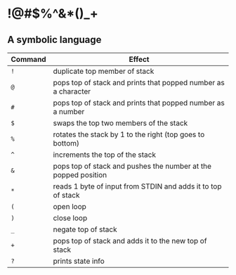 # !@#$%^&*()_+
## A symbolic language

|Command|Effect|
|-|-|
|`!`|duplicate top member of stack|
|`@`|pops top of stack and prints that popped number as a character|
|`#`|pops top of stack and prints that popped number as a number|
|`$`|swaps the top two members of the stack|
|`%`|rotates the stack by 1 to the right (top goes to bottom)|
|`^`|increments the top of the stack|
|`&`|pops top of stack and pushes the number at the popped position|
|`*`|reads 1 byte of input from STDIN and adds it to top of stack|
|`(`|open loop|
|`)`|close loop|
|`_`|negate top of stack|
|`+`|pops top of stack and adds it to the new top of stack|
|`?`|prints state info|